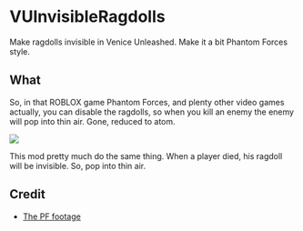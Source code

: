# VUInvisibleRagdolls
Make ragdolls invisible in Venice Unleashed. Make it a bit Phantom Forces style.

## What

So, in that ROBLOX game Phantom Forces, and plenty other video games actually, you can disable the ragdolls, so when you kill an enemy the enemy will pop into thin air. Gone, reduced to atom.

![](https://github.com/Nefomemes/VUInvisibleRagdolls/raw/media/The_PERFECT_SMG_in_phantom_forces.gif)

This mod pretty much do the same thing. When a player died, his ragdoll will be invisible. So, pop into thin air.


## Credit
- [The PF footage](https://youtu.be/1XHDk2W4BYA)
